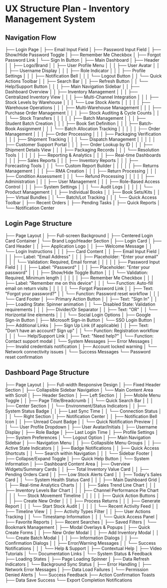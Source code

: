 # UX Structure Plan - Inventory Management System

## Navigation Flow
├── Login Page
│   ├── Email Input Field
│   ├── Password Input Field
│   ├── Show/Hide Password Toggle
│   ├── Remember Me Checkbox
│   ├── Forgot Password Link
│   └── Sign In Button
│
├── Main Dashboard
│   ├── Header
│   │   ├── Logo/Brand
│   │   ├── User Profile Menu
│   │   │   ├── User Avatar
│   │   │   ├── Username Display
│   │   │   ├── Role Indicator
│   │   │   ├── Profile Settings
│   │   │   ├── Notification Bell
│   │   │   └── Logout Button
│   │   └── Quick Actions Toolbar
│   │       ├── Search Bar
│   │       ├── Refresh Button
│   │       └── Help/Support Button
│   │
│   ├── Main Navigation Sidebar
│   │   ├── Dashboard Overview
│   │   ├── Inventory Management
│   │   │   ├── Centralized Inventory View
│   │   │   ├── Multi-Channel Integration
│   │   │   ├── Stock Levels by Warehouse
│   │   │   └── Low Stock Alerts
│   │   │
│   │   ├── Warehouse Operations
│   │   │   ├── Multi-Warehouse Management
│   │   │   ├── Purchase Order Management
│   │   │   ├── Stock Auditing & Cycle Counts
│   │   │   └── Stock Transfers
│   │   │
│   │   ├── Batch Management
│   │   │   ├── Student Batch Creation
│   │   │   ├── Book Set Definition
│   │   │   ├── Batch-Book Assignment
│   │   │   └── Batch Allocation Tracking
│   │   │
│   │   ├── Order Management
│   │   │   ├── Order Processing
│   │   │   ├── Packaging Verification
│   │   │   ├── Shipment Tracking
│   │   │   └── Dispatch Management
│   │   │
│   │   ├── Customer Support Portal
│   │   │   ├── Order Lookup by ID
│   │   │   ├── Shipment Details View
│   │   │   ├── Packaging Records
│   │   │   └── Resolution Tools
│   │   │
│   │   ├── Reporting & Analytics
│   │   │   ├── Real-time Dashboards
│   │   │   ├── Sales Reports
│   │   │   ├── Inventory Reports
│   │   │   ├── Forecasting Tools
│   │   │   └── Custom Report Builder
│   │   │
│   │   ├── Returns Management
│   │   │   ├── RMA Creation
│   │   │   ├── Return Processing
│   │   │   ├── Condition Assessment
│   │   │   └── Refund Processing
│   │   │
│   │   ├── Administration
│   │   │   ├── User Management
│   │   │   ├── Role-Based Access Control
│   │   │   ├── System Settings
│   │   │   └── Audit Logs
│   │   │
│   │   └── Product Management
│   │       ├── Individual Books
│   │       ├── Book Sets/Kits
│   │       ├── Virtual Bundles
│   │       └── Batch/Lot Tracking
│   │
│   └── Quick Access Toolbar
│       ├── Recent Orders
│       ├── Pending Tasks
│       ├── Quick Reports
│       └── Notification Center

## Login Page Structure
├── Page Layout
│   ├── Full-screen Background
│   ├── Centered Login Card Container
│   └── Brand Logo/Header Section
│
├── Login Card
│   ├── Card Header
│   │   ├── Application Logo
│   │   ├── Welcome Message
│   │   └── Login Instructions
│   │
│   ├── Card Content
│   │   ├── Email Input Field
│   │   │   ├── Label: "Email Address"
│   │   │   ├── Placeholder: "Enter your email"
│   │   │   └── Validation: Required, Email format
│   │   │
│   │   ├── Password Input Field
│   │   │   ├── Label: "Password"
│   │   │   ├── Placeholder: "Enter your password"
│   │   │   ├── Show/Hide Toggle Button
│   │   │   └── Validation: Required, Minimum length
│   │   │
│   │   ├── Remember Me Checkbox
│   │   │   ├── Label: "Remember me on this device"
│   │   │   └── Function: Auto-fill email on return visits
│   │   │
│   │   └── Forgot Password Link
│   │       ├── Text: "Forgot your password?"
│   │       └── Function: Password reset workflow
│   │
│   └── Card Footer
│       ├── Primary Action Button
│       │   ├── Text: "Sign In"
│       │   ├── Loading State: Spinner animation
│       │   └── Disabled State: Validation requirements
│       │
│       ├── Divider/Or Separator
│       │   ├── Text: "OR"
│       │   └── Horizontal line elements
│       │
│       └── Social Login Options
│           ├── Google Sign-in Button
│           ├── Microsoft Sign-in Button
│           └── SSO Login Button
│
├── Additional Links
│   ├── Sign Up Link (if applicable)
│   │   ├── Text: "Don't have an account? Sign up"
│   │   └── Function: Registration workflow
│   │
│   └── Help/Support Link
│       ├── Text: "Need help?"
│       └── Function: Contact support modal
│
└── System Messages
    ├── Error Messages
    │   ├── Invalid credentials notification
    │   ├── Account locked warning
    │   └── Network connectivity issues
    │
    └── Success Messages
        └── Password reset confirmation

## Dashboard Page Structure
├── Page Layout
│   ├── Full-width Responsive Design
│   ├── Fixed Header Section
│   ├── Collapsible Sidebar Navigation
│   └── Main Content Area with Scroll
│
├── Header Section
│   ├── Left Section
│   │   ├── Mobile Menu Toggle
│   │   ├── Page Title/Breadcrumb
│   │   └── Quick Search Bar
│   │
│   ├── Center Section
│   │   └── Environment/Status Indicators
│   │       ├── System Status Badge
│   │       ├── Last Sync Time
│   │       └── Connection Status
│   │
│   └── Right Section
│       ├── Notification Center
│       │   ├── Notification Bell Icon
│       │   ├── Unread Count Badge
│       │   └── Quick Notification Preview
│       │
│       └── User Profile Dropdown
│           ├── User Avatar/Initials
│           ├── Username Display
│           ├── Role Badge
│           ├── Last Login Time
│           ├── Profile Settings
│           ├── System Preferences
│           └── Logout Option
│
├── Main Navigation Sidebar
│   ├── Navigation Menu
│   │   ├── Collapsible Menu Groups
│   │   ├── Active State Indicators
│   │   ├── Badge Notifications
│   │   ├── Quick Access Shortcuts
│   │   └── Search within Navigation
│   │
│   └── Sidebar Footer
│       ├── Collapse/Expand Toggle
│       ├── Quick Help Button
│       └── System Information
│
├── Dashboard Content Area
│   ├── Overview Widgets/Summary Cards
│   │   ├── Total Inventory Value Card
│   │   ├── Pending Orders Card
│   │   ├── Low Stock Alerts Card
│   │   ├── Today's Sales Card
│   │   └── System Health Status Card
│   │
│   ├── Main Dashboard Grid
│   │   ├── Real-time Analytics Charts
│   │   │   ├── Sales Trend Line Chart
│   │   │   ├── Inventory Levels Bar Chart
│   │   │   ├── Channel Performance Pie Chart
│   │   │   └── Stock Movement Timeline
│   │   │
│   │   ├── Quick Action Buttons
│   │   │   ├── Create New Order
│   │   │   ├── Process Returns
│   │   │   ├── Generate Report
│   │   │   └── Start Stock Audit
│   │   │
│   │   └── Recent Activity Feed
│   │       ├── Timeline View
│   │       ├── Activity Types Filter
│   │       ├── User Actions Tracking
│   │       └── Timestamp Information
│   │
│   └── Quick Access Panel
│       ├── Favorite Reports
│       ├── Recent Searches
│       ├── Saved Filters
│       └── Bookmark Management
│
├── Modal Overlays & Popups
│   ├── Quick Create Forms
│   │   ├── New Order Modal
│   │   ├── Add Inventory Modal
│   │   └── Create Batch Modal
│   │
│   ├── Information Dialogs
│   │   ├── Confirmation Dialogs
│   │   ├── Error/Warning Messages
│   │   └── Success Notifications
│   │
│   └── Help & Support
│       ├── Contextual Help
│       ├── Video Tutorials
│       └── Documentation Links
│
└── System Status & Feedback
    ├── Loading States
    │   ├── Page Loading Spinner
    │   ├── Data Refresh Indicators
    │   └── Background Sync Status
    │
    ├── Error Handling
    │   ├── Network Error Messages
    │   ├── Data Load Failures
    │   └── Permission Denied Alerts
    │
    └── Success Feedback
        ├── Action Confirmation Toasts
        ├── Data Save Success
        └── Export Completion Notifications
